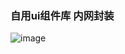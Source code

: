 ### 自用ui组件库  内网封装

![image](https://hippo-meoki.oss-cn-beijing.aliyuncs.com/hippo-ui/%E5%88%86%E9%A1%B5.png)


